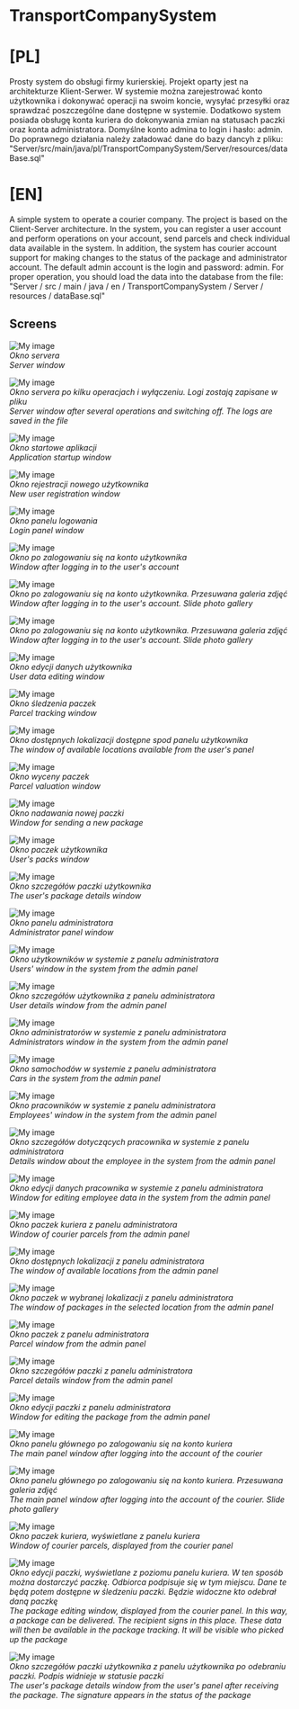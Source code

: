 # TransportCompanySystem
# [PL]
Prosty system do obsługi firmy kurierskiej. Projekt oparty jest na architekturze Klient-Serwer. 
W systemie można zarejestrować konto użytkownika i dokonywać operacji na swoim koncie, wysyłać przesyłki oraz sprawdzać poszczególne dane dostępne w systemie.
Dodatkowo system posiada obsługę konta kuriera do dokonywania zmian na statusach paczki oraz konta administratora. Domyślne konto admina to login i hasło: admin.
Do poprawnego działania należy załadować dane do bazy dancyh z pliku: "Server/src/main/java/pl/TransportCompanySystem/Server/resources/dataBase.sql"

# [EN]
A simple system to operate a courier company. The project is based on the Client-Server architecture.
In the system, you can register a user account and perform operations on your account, send parcels and check individual data available in the system.
In addition, the system has courier account support for making changes to the status of the package and administrator account. The default admin account is the login and password: admin.
For proper operation, you should load the data into the database from the file: "Server / src / main / java / en / TransportCompanySystem / Server / resources / dataBase.sql"

## Screens

![My image](screens/server.jpg)
<br/>
*Okno servera*
<br/>
*Server window*


![My image](screens/server2.jpg)
<br/>
*Okno servera po kilku operacjach i wyłączeniu. Logi zostają zapisane w pliku*
<br/>
*Server window after several operations and switching off. The logs are saved in the file*


![My image](screens/loginPanel.jpg)
<br/>
*Okno startowe aplikacji*
<br/>
*Application startup window*


![My image](screens/registerPanel.jpg)
<br/>
*Okno rejestracji nowego użytkownika*
<br/>
*New user registration window*


![My image](screens/loginPanel2.jpg)
<br/>
*Okno panelu logowania*
<br/>
*Login panel window*


![My image](screens/userPanel.jpg)
<br/>
*Okno po zalogowaniu się na konto użytkownika*
<br/>
*Window after logging in to the user's account*


![My image](screens/userPanel2.jpg)
<br/>
*Okno po zalogowaniu się na konto użytkownika. Przesuwana galeria zdjęć*
<br/>
*Window after logging in to the user's account. Slide photo gallery*

![My image](screens/userPanel3.jpg)
<br/>
*Okno po zalogowaniu się na konto użytkownika. Przesuwana galeria zdjęć*
<br/>
*Window after logging in to the user's account. Slide photo gallery*


![My image](screens/userAccountManagement.jpg)
<br/>
*Okno edycji danych użytkownika*
<br/>
*User data editing window*


![My image](screens/tracking.jpg)
<br/>
*Okno śledzenia paczek*
<br/>
*Parcel tracking window*


![My image](screens/locations.jpg)
<br/>
*Okno dostępnych lokalizacji dostępne spod panelu użytkownika*
<br/>
*The window of available locations available from the user's panel*


![My image](screens/pricing.jpg)
<br/>
*Okno wyceny paczek*
<br/>
*Parcel valuation window*


![My image](screens/newPackage.jpg)
<br/>
*Okno nadawania nowej paczki*
<br/>
*Window for sending a new package*

![My image](screens/myPackage.jpg)
<br/>
*Okno paczek użytkownika*
<br/>
*User's packs window*


![My image](screens/packageDetails.jpg)
<br/>
*Okno szczegółów paczki użytkownika*
<br/>
*The user's package details window*


![My image](screens/adminPanel.jpg)
<br/>
*Okno panelu administratora*
<br/>
*Administrator panel window*


![My image](screens/accountsInSystem.jpg)
<br/>
*Okno użytkowników w systemie z panelu administratora*
<br/>
*Users' window in the system from the admin panel*


![My image](screens/UserDetailsAdmin.jpg)
<br/>
*Okno szczegółów użytkownika z panelu administratora*
<br/>
*User details window from the admin panel*


![My image](screens/adminsInSystem.jpg)
<br/>
*Okno administratorów w systemie z panelu administratora*
<br/>
*Administrators window in the system from the admin panel*


![My image](screens/carsInSystem.jpg)
<br/>
*Okno samochodów w systemie z panelu administratora*
<br/>
*Cars in the system from the admin panel*


![My image](screens/employeeAccountsInSystem.jpg)
<br/>
*Okno pracowników w systemie z panelu administratora*
<br/>
*Employees' window in the system from the admin panel*


![My image](screens/employeeAccountDetails.jpg)
<br/>
*Okno szczegółów dotyczących pracownika w systemie z panelu administratora*
<br/>
*Details window about the employee in the system from the admin panel*


![My image](screens/employeeAccountManagement.jpg)
<br/>
*Okno edycji danych pracownika w systemie z panelu administratora*
<br/>
*Window for editing employee data in the system from the admin panel*


![My image](screens/courierPackages.jpg)
<br/>
*Okno paczek kuriera z panelu administratora*
<br/>
*Window of courier parcels from the admin panel*


![My image](screens/locationsAdmin.jpg)
<br/>
*Okno dostępnych lokalizacji z panelu administratora*
<br/>
*The window of available locations from the admin panel*


![My image](screens/packagesInLocation.jpg)
<br/>
*Okno paczek w wybranej lokalizacji z panelu administratora*
<br/>
*The window of packages in the selected location from the admin panel*


![My image](screens/packagesInSystem.jpg)
<br/>
*Okno paczek z panelu administratora*
<br/>
*Parcel window from the admin panel*


![My image](screens/packageDetailsAdmin.jpg)
<br/>
*Okno szczegółów paczki z panelu administratora*
<br/>
*Parcel details window from the admin panel*


![My image](screens/editPackage.jpg)
<br/>
*Okno edycji paczki z panelu administratora*
<br/>
*Window for editing the package from the admin panel*


![My image](screens/courierMainPanel.jpg)
<br/>
*Okno panelu głównego po zalogowaniu się na konto kuriera*
<br/>
*The main panel window after logging into the account of the courier*


![My image](screens/courierMainPanel2.jpg)
<br/>
*Okno panelu głównego po zalogowaniu się na konto kuriera. Przesuwana galeria zdjęć*
<br/>
*The main panel window after logging into the account of the courier. Slide photo gallery*


![My image](screens/courierPackagesCourierPanel.jpg)
<br/>
*Okno paczek kuriera, wyświetlane z panelu kuriera*
<br/>
*Window of courier parcels, displayed from the courier panel*


![My image](screens/editPackageCourier.jpg)
<br/>
*Okno edycji paczki, wyświetlane z poziomu panelu kuriera. W ten sposób można dostarczyć paczkę. Odbiorca podpisuje się w tym miejscu. Dane te będą potem dostępne w śledzeniu paczki. Będzie widoczne kto odebrał daną paczkę*
<br/>
*The package editing window, displayed from the courier panel. In this way, a package can be delivered. The recipient signs in this place. These data will then be available in the package tracking. It will be visible who picked up the package*


![My image](screens/myPackage2.jpg)
<br/>
*Okno szczegółów paczki użytkownika z panelu użytkownika po odebraniu paczki. Podpis widnieje w statusie paczki*
<br/>
*The user's package details window from the user's panel after receiving the package. The signature appears in the status of the package*
